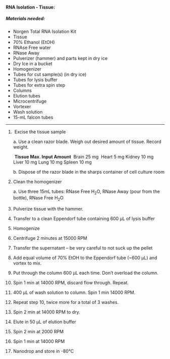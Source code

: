 #### RNA Isolation - Tissue:

##### Materials needed: 

- Norgen Total RNA Isolation Kit
- Tissue
- 70% Ethanol (EtOH)
- RNAse Free water
- RNase Away
- Pulverizer (hammer) and parts kept in dry ice
- Dry Ice in a bucket
- Homogenizer
- Tubes for cut sample(s) (in dry ice)
- Tubes for lysis buffer
- Tubes for extra spin step 
- Columns
- Elution tubes
- Microcentrifuge
- Vortexer
- Wash solution
- 15-mL falcon tubes

------

1. ​    Excise the tissue sample 

   a.    Use a clean razor blade. Weigh out desired amount of tissue. Record weight. 

   ​		**Tissue      Max. Input Amount**
   ​		 Brain           25 mg
   ​		 Heart            5 mg
    		Kidney         10 mg
   ​		 Liver            10 mg
    		Lung            10 mg
    		Spleen         10 mg

   b.    Dispose of the razor blade in the sharps container of cell culture room

2. Clean the homogenizer 

   a.    Use three 15mL tubes: RNase Free H<sub>2</sub>O, RNase Away (pour from the bottle), RNase Free H<sub>2</sub>O

3. Pulverize tissue with the hammer. 

4. Transfer to a clean Eppendorf tube containing 600 µL of lysis buffer

5. Homogenize 

6. Centrifuge 2 minutes at 15000 RPM

7. Transfer the supernatant – be very careful to not suck up the pellet 

8. Add equal volume of 70% EtOH to the Eppendorf tube (~600 µL) and vortex to mix. 

9. Put through the column 600 µL each time. Don’t overload the column.

10. Spin 1 min at 14000 RPM, discard flow through. Repeat.

11. 400 µL of wash solution to column. Spin 1 min 14000 RPM.

12. Repeat step 10, twice more for a total of 3 washes. 

13. Spin 2 min at 14000 RPM to dry.

14. Elute in 50 µL of elution buffer

15. Spin 2 min at 2000 RPM

16. Spin 1 min at 14000 RPM

17. Nanodrop and store in -80°C 